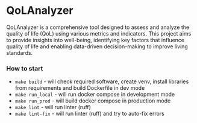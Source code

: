 # QoLAnalyzer
QoLAnalyzer is a comprehensive tool designed to assess and analyze the quality of life (QoL) using various metrics and indicators. This project aims to provide insights into well-being, identifying key factors that influence quality of life and enabling data-driven decision-making to improve living standards.

### How to start
* `make build` - will check required software, create venv, install libraries from requirements and build Dockerfile in dev mode
* `make run_local` - will run docker compose in development mode
* `make run_prod` - will build docker compose in production mode
* `make lint` - will run linter (ruff)
* `make lint-fix` - will run linter (ruff) and try to auto-fix errors
